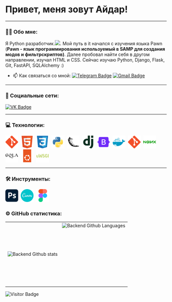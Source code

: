 
# Привет, меня зовут Айдар!

---

### :man_technologist: Обо мне:

Я Python разработчик.<img src="https://media.giphy.com/media/WUlplcMpOCEmTGBtBW/giphy.gif" width="30px">. Мой путь в it начался с изучения языка Pawn (<b>Pawn - язык программирования используемый в SAMP для создания модов и фильтрскриптов)</b>. Далее пробовал найти себя в другом направлении, изучал HTML и CSS. Сейчас изучаю Python, Django, Flask, Git, FastAPI, SQLAlchemy :)

- :mailbox: Как связаться со мной: [![Telegram Badge](https://img.shields.io/badge/-iskhakovaidar-blue?style=flat&logo=Telegram&logoColor=white)](none) [![Gmail Badge](https://img.shields.io/badge/-Gmail-red?style=flat&logo=Gmail&logoColor=white)](mailto:aidarko1111@gmail.com)

---

### 🤝 Социальные сети:

  <div id="badges">
    <a href="https://vk.com/id143658507" target="_blank">
      <img src="https://cdn-icons-png.flaticon.com/512/145/145813.png" width="40" height="40" alt="VK Badge"/>
    </a>
  </div>

---

### 💻 Технологии:

<div>
  <img src="https://github.com/devicons/devicon/blob/master/icons/git/git-original.svg" title="git" alt="git" width="40" height="40"/>&nbsp
  <img src="https://github.com/devicons/devicon/blob/master/icons/html5/html5-original.svg" title="html5" alt="html5" width="40" height="40"/>&nbsp
  <img src="https://github.com/devicons/devicon/blob/master/icons/css3/css3-original.svg" title="css" alt="css" width="40" height="40"/>&nbsp
  <img src="https://github.com/devicons/devicon/blob/master/icons/python/python-original.svg" title="python" alt="python" width="40" height="40"/>&nbsp
  <img src="https://github.com/devicons/devicon/blob/master/icons/flask/flask-original.svg" title="flask" alt="flask" width="40" height="40"/>&nbsp
  <img src="https://github.com/devicons/devicon/blob/master/icons/django/django-plain.svg" title="django" alt="django" width="40" height="40"/>&nbsp
  <img src="https://github.com/devicons/devicon/blob/master/icons/bootstrap/bootstrap-plain.svg" title="bootstrap" alt="bootstrap" width="40" height="40"/>&nbsp
  <img src="https://github.com/devicons/devicon/blob/master/icons/docker/docker-plain.svg" title="docker" alt="docker" width="40" height="40"/>&nbsp
  <img src="https://github.com/devicons/devicon/blob/master/icons/git/git-plain.svg" title="git" alt="git" width="40" height="40"/>&nbsp
  <img src="https://github.com/devicons/devicon/blob/master/icons/nginx/nginx-original.svg" title="nginx" alt="nginx" width="40" height="40"/>&nbsp
  <img src="https://github.com/devicons/devicon/blob/master/icons/sqlalchemy/sqlalchemy-plain.svg" title="sqlalchemy" alt="sqlalchemy" width="40" height="40"/>&nbsp
  <img src="https://github.com/devicons/devicon/blob/master/icons/ubuntu/ubuntu-plain.svg" title="ubuntu" alt="ubuntu" width="40" height="40"/>&nbsp
  <img src="https://github.com/devicons/devicon/blob/master/icons/uwsgi/uwsgi-plain.svg" title="uwsgi" alt="uwsgi" width="40" height="40"/>&nbsp
</div>

---

### 🛠 Инструменты:

<div>
  <img src="https://github.com/devicons/devicon/blob/master/icons/photoshop/photoshop-plain.svg" title="photoshop" alt="photoshop" width="40" height="40"/>&nbsp;
  <img src="https://github.com/devicons/devicon/blob/master/icons/canva/canva-original.svg" title="canva" alt="canva" width="40" height="40"/>&nbsp;
  <img src="https://github.com/devicons/devicon/blob/master/icons/figma/figma-original.svg" title="figma" alt="figma" width="40" height="40"/>&nbsp;
</div>



### ⚙️ GitHub статистика:

<table>
  <tr>
    <td>
      <img align="left" src="http://github-readme-streak-stats.herokuapp.com?user=SadOnsGit&theme=dark&background=000000" alt="Backend Github stats" />
    </td>
    <td>
      <img height="195px" align="right" alt="Backend Github Languages" src="https://github-readme-stats-sigma-five.vercel.app/api/top-langs/?username=SadOnsGit&layout=compact&theme=vision-friendly-dark" />
    </td>
  </tr>
</table>

![Visitor Badge](https://visitor-badge.laobi.icu/badge?page_id=SadOnsGit)
